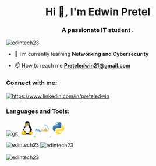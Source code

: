 <h1 align="center">Hi 👋, I'm Edwin Pretel</h1>
<h3 align="center">A passionate IT student .</h3>

<p align="left"> <img src="https://komarev.com/ghpvc/?username=edintech23&label=Profile%20views&color=0e75b6&style=flat" alt="edintech23" /> </p>

- 🌱 I’m currently learning **Networking and Cybersecurity**

- 📫 How to reach me **Preteledwin21@gmail.com**

<h3 align="left">Connect with me:</h3>
<p align="left">
<a href="https://linkedin.com/in/https://www.linkedin.com/in/preteledwin" target="blank"><img align="center" src="https://raw.githubusercontent.com/rahuldkjain/github-profile-readme-generator/master/src/images/icons/Social/linked-in-alt.svg" alt="https://www.linkedin.com/in/preteledwin" height="30" width="40" /></a>
</p>

<h3 align="left">Languages and Tools:</h3>
<p align="left"> <a href="https://git-scm.com/" target="_blank" rel="noreferrer"> <img src="https://www.vectorlogo.zone/logos/git-scm/git-scm-icon.svg" alt="git" width="40" height="40"/> </a> <a href="https://www.linux.org/" target="_blank" rel="noreferrer"> <img src="https://raw.githubusercontent.com/devicons/devicon/master/icons/linux/linux-original.svg" alt="linux" width="40" height="40"/> </a> <a href="https://www.mysql.com/" target="_blank" rel="noreferrer"> <img src="https://raw.githubusercontent.com/devicons/devicon/master/icons/mysql/mysql-original-wordmark.svg" alt="mysql" width="40" height="40"/> </a> <a href="https://www.python.org" target="_blank" rel="noreferrer"> <img src="https://raw.githubusercontent.com/devicons/devicon/master/icons/python/python-original.svg" alt="python" width="40" height="40"/> </a> </p>

<p><img align="left" src="https://github-readme-stats.vercel.app/api/top-langs?username=edintech23&show_icons=true&locale=en&layout=compact" alt="edintech23" /></p>

<p>&nbsp;<img align="center" src="https://github-readme-stats.vercel.app/api?username=edintech23&show_icons=true&locale=en" alt="edintech23" /></p>

<p><img align="center" src="https://github-readme-streak-stats.herokuapp.com/?user=edintech23&" alt="edintech23" /></p>


